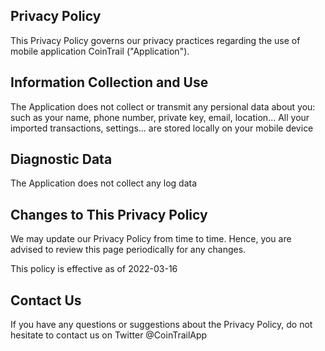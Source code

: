 ## Privacy Policy

This Privacy Policy governs our privacy practices regarding the use of mobile application CoinTrail ("Application").

## Information Collection and Use

The Application does not collect or transmit any persional data about you: such as your name, phone number, private key, email, location...
All your imported transactions, settings... are stored locally on your mobile device

## Diagnostic Data

The Application does not collect any log data

## Changes to This Privacy Policy

We may update our Privacy Policy from time to time. Hence, you are advised to review this page periodically for any changes.

This policy is effective as of 2022-03-16

## Contact Us

If you have any questions or suggestions about the Privacy Policy, do not hesitate to contact us on Twitter @CoinTrailApp
